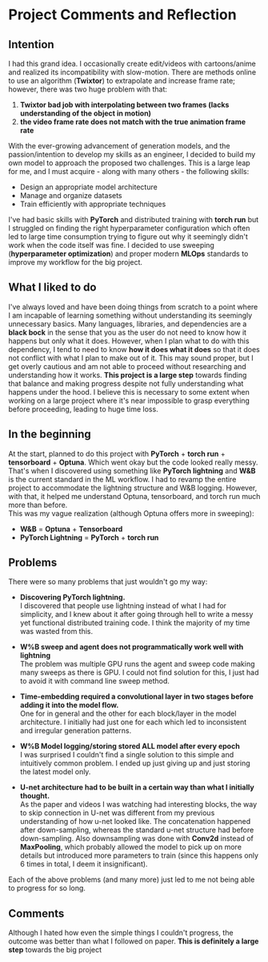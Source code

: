 # **Project Comments and Reflection**

## **Intention**
I had this grand idea. I occasionally create edit/videos with cartoons/anime and realized its incompatibility with slow-motion. There are methods online to use an algorithm (**Twixtor**) to extrapolate and increase frame rate; however, there was two huge problem with that:  
1. **Twixtor bad job with interpolating between two frames (lacks understanding of the object in motion)**  
2. **the video frame rate does not match with the true animation frame rate**  

With the ever-growing advancement of generation models, and the passion/intention to develop my skills as an engineer, I decided to build my own model to approach the proposed two challenges. This is a large leap for me, and I must acquire - along with many others - the following skills:  

- Design an appropriate model architecture  
- Manage and organize datasets  
- Train efficiently with appropriate techniques  

I've had basic skills with **PyTorch** and distributed training with **torch run** but I struggled on finding the right hyperparameter configuration which often led to large time consumption trying to figure out why it seemingly didn't work when the code itself was fine. I decided to use sweeping (**hyperparameter optimization**) and proper modern **MLOps** standards to improve my workflow for the big project.

## **What I liked to do**
I've always loved and have been doing things from scratch to a point where I am incapable of learning something without understanding its seemingly unnecessary basics. Many languages, libraries, and dependencies are a **black bock** in the sense that you as the user do not need to know how it happens but only what it does. However, when I plan what to do with this dependency, I tend to need to know **how it does what it does** so that it does not conflict with what I plan to make out of it. This may sound proper, but I get overly cautious and am not able to proceed without researching and understanding how it works. **This project is a large step** towards finding that balance and making progress despite not fully understanding what happens under the hood. I believe this is necessary to some extent when working on a large project where it's near impossible to grasp everything before proceeding, leading to huge time loss. 

## **In the beginning**
At the start, planned to do this project with **PyTorch** + **torch run** + **tensorboard** + **Optuna**. Which went okay but the code looked really messy. That's when I discovered using something like **PyTorch lightning** and **W&B** is the current standard in the ML workflow. I had to revamp the entire project to accommodate the lightning structure and W&B logging. However, with that, it helped me understand Optuna, tensorboard, and torch run much more than before.  
This was my vague realization (although Optuna offers more in sweeping):  

- **W&B** = **Optuna** + **Tensorboard**  
- **PyTorch Lightning** = **PyTorch** + **torch run**  

## **Problems**
There were so many problems that just wouldn't go my way:  

- **Discovering PyTorch lightning.**  
  I discovered that people use lightning instead of what I had for simplicity, and I knew about it after going through hell to write a messy yet functional distributed training code. I think the majority of my time was wasted from this.  

- **W%B sweep and agent does not programmatically work well with lightning**  
  The problem was multiple GPU runs the agent and sweep code making many sweeps as there is GPU. I could not find solution for this, I just had to avoid it with command line sweep method.  

- **Time-embedding required a convolutional layer in two stages before adding it into the model flow.**  
  One for in general and the other for each block/layer in the model architecture. I initially had just one for each which led to inconsistent and irregular generation patterns.  

- **W%B Model logging/storing stored ALL model after every epoch**  
  I was surprised I couldn't find a single solution to this simple and intuitively common problem. I ended up just giving up and just storing the latest model only.  

- **U-net architecture had to be built in a certain way than what I initially thought.**  
  As the paper and videos I was watching had interesting blocks, the way to skip connection in U-net was different from my previous understanding of how u-net looked like. The concatenation happened after down-sampling, whereas the standard u-net structure had before down-sampling. Also downsampling was done with **Conv2d** instead of **MaxPooling**, which probably allowed the model to pick up on more details but introduced more parameters to train (since this happens only 6 times in total, I deem it insignificant).  

Each of the above problems (and many more) just led to me not being able to progress for so long. 

## **Comments**
Although I hated how even the simple things I couldn't progress, the outcome was better than what I followed on paper. **This is definitely a large step** towards the big project
